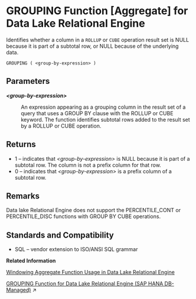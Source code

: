 <!-- loioa554461384f21015aca0af2a35f9c2a7 -->

# GROUPING Function \[Aggregate\] for Data Lake Relational Engine

Identifies whether a column in a `ROLLUP` or `CUBE` operation result set is NULL because it is part of a subtotal row, or NULL because of the underlying data.



```
GROUPING ( <group-by-expression> ) 
```



<a name="loioa554461384f21015aca0af2a35f9c2a7__GROUPING_parm1"/>

## Parameters


<dl>
<dt><b>

*<group-by-expression\>*

</b></dt>
<dd>

An expression appearing as a grouping column in the result set of a query that uses a GROUP BY clause with the ROLLUP or CUBE keyword. The function identifies subtotal rows added to the result set by a ROLLUP or CUBE operation.



</dd>
</dl>



<a name="loioa554461384f21015aca0af2a35f9c2a7__GROUPING_returns1"/>

## Returns

-   1 – indicates that *<group-by-expression\>* is NULL because it is part of a subtotal row. The column is not a prefix column for that row.
-   0 – indicates that *<group-by-expression\>* is a prefix column of a subtotal row.



<a name="loioa554461384f21015aca0af2a35f9c2a7__GROUPING_remarks1"/>

## Remarks

Data lake Relational Engine does not support the PERCENTILE\_CONT or PERCENTILE\_DISC functions with GROUP BY CUBE operations.



<a name="loioa554461384f21015aca0af2a35f9c2a7__GROUPING_standards1"/>

## Standards and Compatibility

-   SQL – vendor extension to ISO/ANSI SQL grammar

**Related Information**  


[Windowing Aggregate Function Usage in Data Lake Relational Engine](windowing-aggregate-function-usage-in-data-lake-relational-engine-a527f35.md "A major feature of the ISO/ANSI SQL extensions for OLAP is a construct called a window.")

[GROUPING Function for Data Lake Relational Engine (SAP HANA DB-Managed)](https://help.sap.com/viewer/a898e08b84f21015969fa437e89860c8/2023_2_QRC/en-US/259511aa310241949d6e8389561dc62c.html "Identifies whether a column in a ROLLUP or CUBE operation result set is NULL because it is part of a subtotal row, or NULL because of the underlying data.") :arrow_upper_right:

